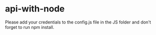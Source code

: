 # api-with-node
Please add your credentials to the config.js file in the JS folder and don't forget to run npm install.
